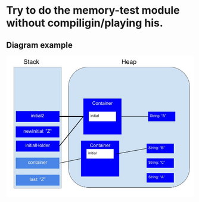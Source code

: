  # Try to do the memory-test module without compiligin/playing his.


## Diagram example

![alt text](https://github.com/alexdefreitas99/memory-management-java/blob/master/MemoryUse.jpg)
